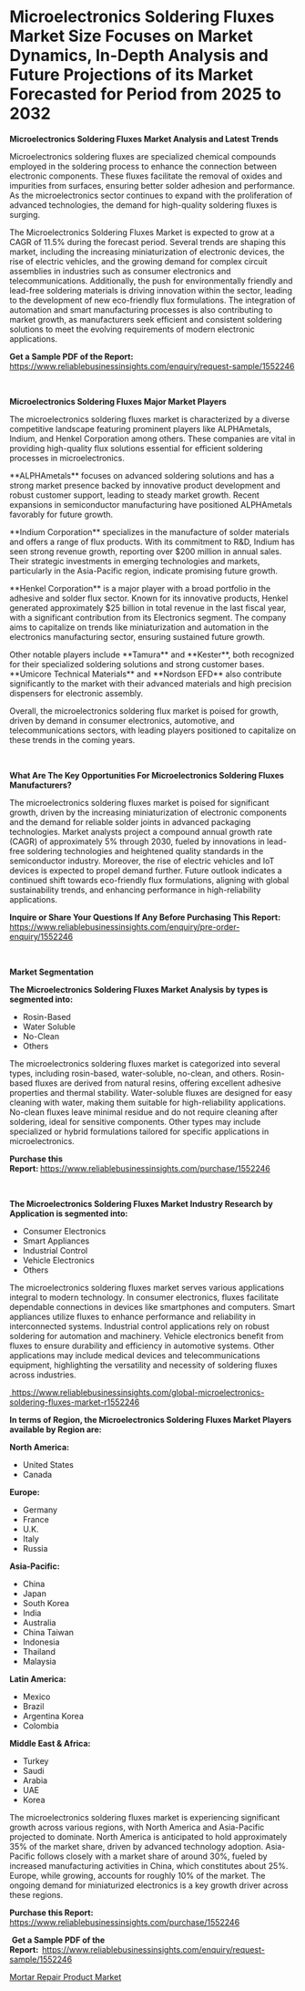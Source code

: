 <p><h1>Microelectronics Soldering Fluxes Market Size Focuses on Market Dynamics, In-Depth Analysis and Future Projections of its Market Forecasted for Period from 2025 to 2032</h1></p><p><strong>Microelectronics Soldering Fluxes Market Analysis and Latest Trends</strong></p>
<p><p>Microelectronics soldering fluxes are specialized chemical compounds employed in the soldering process to enhance the connection between electronic components. These fluxes facilitate the removal of oxides and impurities from surfaces, ensuring better solder adhesion and performance. As the microelectronics sector continues to expand with the proliferation of advanced technologies, the demand for high-quality soldering fluxes is surging.</p><p>The Microelectronics Soldering Fluxes Market is expected to grow at a CAGR of 11.5% during the forecast period. Several trends are shaping this market, including the increasing miniaturization of electronic devices, the rise of electric vehicles, and the growing demand for complex circuit assemblies in industries such as consumer electronics and telecommunications. Additionally, the push for environmentally friendly and lead-free soldering materials is driving innovation within the sector, leading to the development of new eco-friendly flux formulations. The integration of automation and smart manufacturing processes is also contributing to market growth, as manufacturers seek efficient and consistent soldering solutions to meet the evolving requirements of modern electronic applications.</p></p>
<p><strong>Get a Sample PDF of the Report:&nbsp;</strong> <a href="https://www.reliablebusinessinsights.com/enquiry/request-sample/1552246?utm_campaign=3079&utm_medium=2&utm_source=Github&utm_content=ia&utm_term=02042025&utm_id=microelectronics-soldering-fluxes">https://www.reliablebusinessinsights.com/enquiry/request-sample/1552246</a></p>
<p>&nbsp;</p>
<p><strong>Microelectronics Soldering Fluxes Major Market Players</strong></p>
<p><p>The microelectronics soldering fluxes market is characterized by a diverse competitive landscape featuring prominent players like ALPHAmetals, Indium, and Henkel Corporation among others. These companies are vital in providing high-quality flux solutions essential for efficient soldering processes in microelectronics.</p><p>**ALPHAmetals** focuses on advanced soldering solutions and has a strong market presence backed by innovative product development and robust customer support, leading to steady market growth. Recent expansions in semiconductor manufacturing have positioned ALPHAmetals favorably for future growth.</p><p>**Indium Corporation** specializes in the manufacture of solder materials and offers a range of flux products. With its commitment to R&D, Indium has seen strong revenue growth, reporting over $200 million in annual sales. Their strategic investments in emerging technologies and markets, particularly in the Asia-Pacific region, indicate promising future growth.</p><p>**Henkel Corporation** is a major player with a broad portfolio in the adhesive and solder flux sector. Known for its innovative products, Henkel generated approximately $25 billion in total revenue in the last fiscal year, with a significant contribution from its Electronics segment. The company aims to capitalize on trends like miniaturization and automation in the electronics manufacturing sector, ensuring sustained future growth.</p><p>Other notable players include **Tamura** and **Kester**, both recognized for their specialized soldering solutions and strong customer bases. **Umicore Technical Materials** and **Nordson EFD** also contribute significantly to the market with their advanced materials and high precision dispensers for electronic assembly.</p><p>Overall, the microelectronics soldering flux market is poised for growth, driven by demand in consumer electronics, automotive, and telecommunications sectors, with leading players positioned to capitalize on these trends in the coming years.</p></p>
<p>&nbsp;</p>
<p><strong>What Are The Key Opportunities For Microelectronics Soldering Fluxes Manufacturers?</strong></p>
<p><p>The microelectronics soldering fluxes market is poised for significant growth, driven by the increasing miniaturization of electronic components and the demand for reliable solder joints in advanced packaging technologies. Market analysts project a compound annual growth rate (CAGR) of approximately 5% through 2030, fueled by innovations in lead-free soldering technologies and heightened quality standards in the semiconductor industry. Moreover, the rise of electric vehicles and IoT devices is expected to propel demand further. Future outlook indicates a continued shift towards eco-friendly flux formulations, aligning with global sustainability trends, and enhancing performance in high-reliability applications.</p></p>
<p><strong>Inquire or Share Your Questions If Any Before Purchasing This Report:</strong> <a href="https://www.reliablebusinessinsights.com/enquiry/pre-order-enquiry/1552246?utm_campaign=3079&utm_medium=2&utm_source=Github&utm_content=ia&utm_term=02042025&utm_id=microelectronics-soldering-fluxes">https://www.reliablebusinessinsights.com/enquiry/pre-order-enquiry/1552246</a></p>
<p>&nbsp;</p>
<p><strong>Market Segmentation</strong></p>
<p><strong>The Microelectronics Soldering Fluxes Market Analysis by types is segmented into:</strong></p>
<p><ul><li>Rosin-Based</li><li>Water Soluble</li><li>No-Clean</li><li>Others</li></ul></p>
<p><p>The microelectronics soldering fluxes market is categorized into several types, including rosin-based, water-soluble, no-clean, and others. Rosin-based fluxes are derived from natural resins, offering excellent adhesive properties and thermal stability. Water-soluble fluxes are designed for easy cleaning with water, making them suitable for high-reliability applications. No-clean fluxes leave minimal residue and do not require cleaning after soldering, ideal for sensitive components. Other types may include specialized or hybrid formulations tailored for specific applications in microelectronics.</p></p>
<p><strong>Purchase this Report:&nbsp;</strong><a href="https://www.reliablebusinessinsights.com/purchase/1552246?utm_campaign=3079&utm_medium=2&utm_source=Github&utm_content=ia&utm_term=02042025&utm_id=microelectronics-soldering-fluxes">https://www.reliablebusinessinsights.com/purchase/1552246</a></p>
<p>&nbsp;</p>
<p><strong>The Microelectronics Soldering Fluxes Market Industry Research by Application is segmented into:</strong></p>
<p><ul><li>Consumer Electronics</li><li>Smart Appliances</li><li>Industrial Control</li><li>Vehicle Electronics</li><li>Others</li></ul></p>
<p><p>The microelectronics soldering fluxes market serves various applications integral to modern technology. In consumer electronics, fluxes facilitate dependable connections in devices like smartphones and computers. Smart appliances utilize fluxes to enhance performance and reliability in interconnected systems. Industrial control applications rely on robust soldering for automation and machinery. Vehicle electronics benefit from fluxes to ensure durability and efficiency in automotive systems. Other applications may include medical devices and telecommunications equipment, highlighting the versatility and necessity of soldering fluxes across industries.</p></p>
<p><a href="https://www.reliablebusinessinsights.com/global-microelectronics-soldering-fluxes-market-r1552246?utm_campaign=3079&utm_medium=2&utm_source=Github&utm_content=ia&utm_term=02042025&utm_id=microelectronics-soldering-fluxes">&nbsp;https://www.reliablebusinessinsights.com/global-microelectronics-soldering-fluxes-market-r1552246</a></p>
<p><strong>In terms of Region, the Microelectronics Soldering Fluxes Market Players available by Region are:</strong></p>
<p>
    <p> <strong> North America: </strong>
        <ul>
            <li>United States</li>
            <li>Canada</li>
        </ul>
        </p> 
    <p> <strong> Europe: </strong>
        <ul>
            <li>Germany</li>
            <li>France</li>
            <li>U.K.</li>
            <li>Italy</li>
            <li>Russia</li>
        </ul>
        </p> 
    <p> <strong> Asia-Pacific: </strong>
        <ul>
            <li>China</li>
            <li>Japan</li>
            <li>South Korea</li>
            <li>India</li>
            <li>Australia</li>
            <li>China Taiwan</li>
            <li>Indonesia</li>
            <li>Thailand</li>
            <li>Malaysia</li>
        </ul>
        </p> 
    <p> <strong> Latin America: </strong>
        <ul>
            <li>Mexico</li>
            <li>Brazil</li>
            <li>Argentina Korea</li>
            <li>Colombia</li>
        </ul>
        </p> 
    <p> <strong> Middle East & Africa: </strong>
        <ul>
            <li>Turkey</li>
            <li>Saudi</li>
            <li>Arabia</li>
            <li>UAE</li>
            <li>Korea</li>
        </ul>
    </p>
    </p>
<p><p>The microelectronics soldering fluxes market is experiencing significant growth across various regions, with North America and Asia-Pacific projected to dominate. North America is anticipated to hold approximately 35% of the market share, driven by advanced technology adoption. Asia-Pacific follows closely with a market share of around 30%, fueled by increased manufacturing activities in China, which constitutes about 25%. Europe, while growing, accounts for roughly 10% of the market. The ongoing demand for miniaturized electronics is a key growth driver across these regions.</p></p>
<p><strong>Purchase this Report: </strong><a href="https://www.reliablebusinessinsights.com/purchase/1552246?utm_campaign=3079&utm_medium=2&utm_source=Github&utm_content=ia&utm_term=02042025&utm_id=microelectronics-soldering-fluxes">https://www.reliablebusinessinsights.com/purchase/1552246</a></p>
<p>&nbsp;<strong>Get a Sample PDF of the Report:&nbsp;&nbsp;</strong><a href="https://www.reliablebusinessinsights.com/enquiry/request-sample/1552246?utm_campaign=3079&utm_medium=2&utm_source=Github&utm_content=ia&utm_term=02042025&utm_id=microelectronics-soldering-fluxes">https://www.reliablebusinessinsights.com/enquiry/request-sample/1552246</a></p>
<p><strong></strong></p>
<p><p><a href="https://github.com/voetzeszuh/Market-Research-Report-List-1/blob/main/mortar-repair-product-market.md?utm_campaign=3079&utm_medium=2&utm_source=Github&utm_content=ia&utm_term=02042025&utm_id=microelectronics-soldering-fluxes">Mortar Repair Product Market</a></p></p>